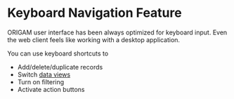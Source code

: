 # Keyboard Navigation Feature

ORIGAM user interface has been always optimized for keyboard input. Even the web client feels like working with a desktop application.

You can use keyboard shortcuts to

-   Add/delete/duplicate records
-   Switch [data views](/t/Data-Views-Feature)
-   Turn on filtering
-   Activate action buttons
